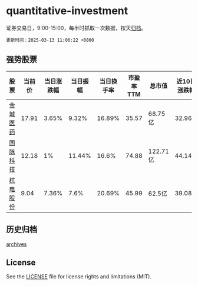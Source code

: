 # quantitative-investment

证券交易日，9:00-15:00，每半时抓取一次数据，按天[归档](archives)。

`更新时间：2025-03-13 11:06:22 +0800`

## 强势股票

|股票|当前价|当日涨跌幅|当日振幅|当日换手率|市盈率TTM|总市值|近10日涨跌幅|
|----|----|----|----|----|----|----|----|
|[金城医药](https://xueqiu.com/S/SZ300233)|17.91|3.65%|9.32%|16.89%|35.57|68.75亿|32.96%|
|[国脉科技](https://xueqiu.com/S/SZ002093)|12.18|1%|11.44%|16.6%|74.88|122.71亿|44.14%|
|[杭电股份](https://xueqiu.com/S/SH603618)|9.04|7.36%|7.6%|20.69%|45.99|62.5亿|39.08%|

## 历史归档

[archives](archives)

## License

See the [LICENSE](LICENSE) file for license rights and limitations (MIT).
